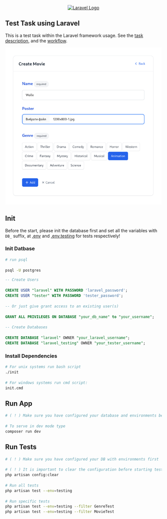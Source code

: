<p align="center"><a href="https://laravel.com" target="_blank"><img src="https://raw.githubusercontent.com/laravel/art/master/logo-lockup/5%20SVG/2%20CMYK/1%20Full%20Color/laravel-logolockup-cmyk-red.svg" width="400" alt="Laravel Logo"></a></p>

## Test Task using Laravel

This is a test task within the Laravel framework usage.
See the [task description](_workflow/task-en.md), and the [workflow](_workflow).

![Laravel app within Vue, Inertia, Tailwind - a test task](/_workflow/07-create-movie.png)

## Init

Before the start, please init the database first and set all the variables with `DB_` suffix, at [.env](.env) and [.env.testing](.env.testing) for tests respectively!

### Init Datbase

```bash
# run psql

psql -U postgres
```

```sql
-- Create Users

CREATE USER "laravel" WITH PASSWORD 'laravel_password';
CREATE USER "tester" WITH PASSWORD 'tester_password';

-- Or just give grant access to an existing user(s)

GRANT ALL PRIVILEGES ON DATABASE "your_db_name" to "your_username";

-- Create Databases

CREATE DATABASE "laravel" OWNER "your_laravel_username";
CREATE DATABASE "laravel_testing" OWNER "your_tester_username";
```

### Install Dependencies

```bash
# For unix systems run bash script
./init

# For windows systems run cmd script:
init.cmd
```

## Run App

```bash
# ( ! ) Make sure you have configured your database and environments before running the application

# To serve in dev mode type
composer run dev
```

## Run Tests

```bash
# ( ! ) Make sure you have configured your DB with environments first

# ( ! ) It is important to clear the configuration before starting testing
php artisan config:clear

# Run all tests
php artisan test --env=testing

# Run specific tests
php artisan test --env=testing --filter GenreTest
php artisan test --env=testing --filter MovieTest
```
